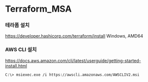 # Terraform_MSA

### 테라폼 설치
https://developer.hashicorp.com/terraform/install
Windows, AMD64

### AWS CLI 설치
https://docs.aws.amazon.com/cli/latest/userguide/getting-started-install.html

```
C:\> msiexec.exe /i https://awscli.amazonaws.com/AWSCLIV2.msi
```

